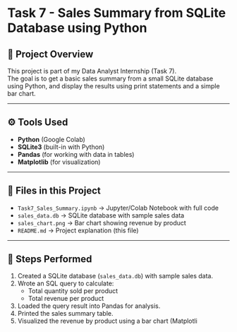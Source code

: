 # Task 7 - Sales Summary from SQLite Database using Python

## 📌 Project Overview
This project is part of my Data Analyst Internship (Task 7).  
The goal is to get a basic sales summary from a small SQLite database using Python, and display the results using print statements and a simple bar chart.

---

## ⚙️ Tools Used
- **Python** (Google Colab)
- **SQLite3** (built-in with Python)
- **Pandas** (for working with data in tables)
- **Matplotlib** (for visualization)

---

## 📂 Files in this Project
- `Task7_Sales_Summary.ipynb` → Jupyter/Colab Notebook with full code  
- `sales_data.db` → SQLite database with sample sales data  
- `sales_chart.png` → Bar chart showing revenue by product  
- `README.md` → Project explanation (this file)

---

## 📝 Steps Performed
1. Created a SQLite database (`sales_data.db`) with sample sales data.  
2. Wrote an SQL query to calculate:  
   - Total quantity sold per product  
   - Total revenue per product  
3. Loaded the query result into Pandas for analysis.  
4. Printed the sales summary table.  
5. Visualized the revenue by product using a bar chart (Matplotli
